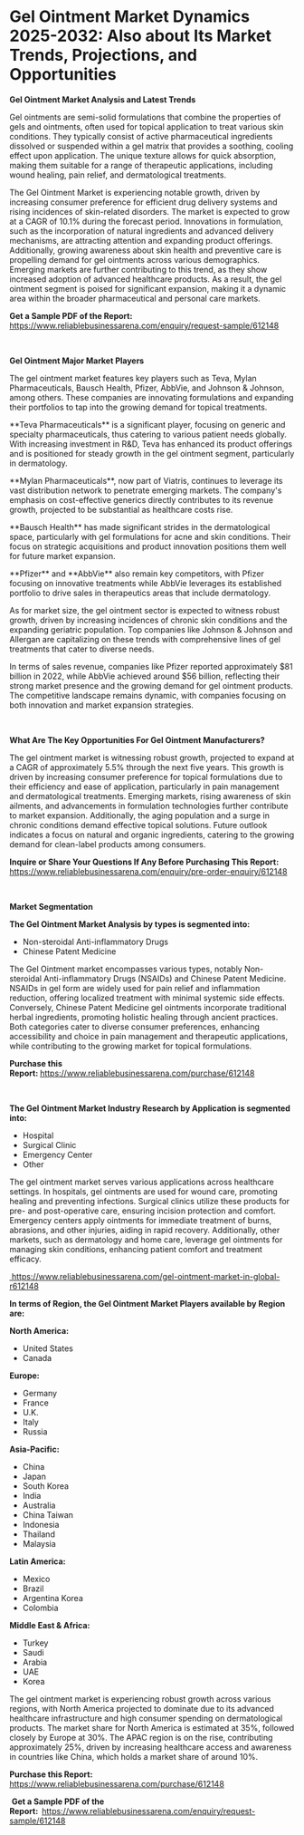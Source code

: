 <p><h1>Gel Ointment Market Dynamics 2025-2032: Also about Its Market Trends, Projections, and Opportunities</h1></p><p><strong>Gel Ointment Market Analysis and Latest Trends</strong></p>
<p><p>Gel ointments are semi-solid formulations that combine the properties of gels and ointments, often used for topical application to treat various skin conditions. They typically consist of active pharmaceutical ingredients dissolved or suspended within a gel matrix that provides a soothing, cooling effect upon application. The unique texture allows for quick absorption, making them suitable for a range of therapeutic applications, including wound healing, pain relief, and dermatological treatments.</p><p>The Gel Ointment Market is experiencing notable growth, driven by increasing consumer preference for efficient drug delivery systems and rising incidences of skin-related disorders. The market is expected to grow at a CAGR of 10.1% during the forecast period. Innovations in formulation, such as the incorporation of natural ingredients and advanced delivery mechanisms, are attracting attention and expanding product offerings. Additionally, growing awareness about skin health and preventive care is propelling demand for gel ointments across various demographics. Emerging markets are further contributing to this trend, as they show increased adoption of advanced healthcare products. As a result, the gel ointment segment is poised for significant expansion, making it a dynamic area within the broader pharmaceutical and personal care markets.</p></p>
<p><strong>Get a Sample PDF of the Report:&nbsp;</strong> <a href="https://www.reliablebusinessarena.com/enquiry/request-sample/612148?utm_campaign=3297&utm_medium=2&utm_source=Github&utm_content=ia&utm_term=19042025&utm_id=gel-ointment">https://www.reliablebusinessarena.com/enquiry/request-sample/612148</a></p>
<p>&nbsp;</p>
<p><strong>Gel Ointment Major Market Players</strong></p>
<p><p>The gel ointment market features key players such as Teva, Mylan Pharmaceuticals, Bausch Health, Pfizer, AbbVie, and Johnson & Johnson, among others. These companies are innovating formulations and expanding their portfolios to tap into the growing demand for topical treatments.</p><p>**Teva Pharmaceuticals** is a significant player, focusing on generic and specialty pharmaceuticals, thus catering to various patient needs globally. With increasing investment in R&D, Teva has enhanced its product offerings and is positioned for steady growth in the gel ointment segment, particularly in dermatology.</p><p>**Mylan Pharmaceuticals**, now part of Viatris, continues to leverage its vast distribution network to penetrate emerging markets. The company's emphasis on cost-effective generics directly contributes to its revenue growth, projected to be substantial as healthcare costs rise.</p><p>**Bausch Health** has made significant strides in the dermatological space, particularly with gel formulations for acne and skin conditions. Their focus on strategic acquisitions and product innovation positions them well for future market expansion.</p><p>**Pfizer** and **AbbVie** also remain key competitors, with Pfizer focusing on innovative treatments while AbbVie leverages its established portfolio to drive sales in therapeutics areas that include dermatology. </p><p>As for market size, the gel ointment sector is expected to witness robust growth, driven by increasing incidences of chronic skin conditions and the expanding geriatric population. Top companies like Johnson & Johnson and Allergan are capitalizing on these trends with comprehensive lines of gel treatments that cater to diverse needs.</p><p>In terms of sales revenue, companies like Pfizer reported approximately $81 billion in 2022, while AbbVie achieved around $56 billion, reflecting their strong market presence and the growing demand for gel ointment products. The competitive landscape remains dynamic, with companies focusing on both innovation and market expansion strategies.</p></p>
<p>&nbsp;</p>
<p><strong>What Are The Key Opportunities For Gel Ointment Manufacturers?</strong></p>
<p><p>The gel ointment market is witnessing robust growth, projected to expand at a CAGR of approximately 5.5% through the next five years. This growth is driven by increasing consumer preference for topical formulations due to their efficiency and ease of application, particularly in pain management and dermatological treatments. Emerging markets, rising awareness of skin ailments, and advancements in formulation technologies further contribute to market expansion. Additionally, the aging population and a surge in chronic conditions demand effective topical solutions. Future outlook indicates a focus on natural and organic ingredients, catering to the growing demand for clean-label products among consumers.</p></p>
<p><strong>Inquire or Share Your Questions If Any Before Purchasing This Report:</strong> <a href="https://www.reliablebusinessarena.com/enquiry/pre-order-enquiry/612148?utm_campaign=3297&utm_medium=2&utm_source=Github&utm_content=ia&utm_term=19042025&utm_id=gel-ointment">https://www.reliablebusinessarena.com/enquiry/pre-order-enquiry/612148</a></p>
<p>&nbsp;</p>
<p><strong>Market Segmentation</strong></p>
<p><strong>The Gel Ointment Market Analysis by types is segmented into:</strong></p>
<p><ul><li>Non-steroidal Anti-inflammatory Drugs</li><li>Chinese Patent Medicine</li></ul></p>
<p><p>The Gel Ointment market encompasses various types, notably Non-steroidal Anti-inflammatory Drugs (NSAIDs) and Chinese Patent Medicine. NSAIDs in gel form are widely used for pain relief and inflammation reduction, offering localized treatment with minimal systemic side effects. Conversely, Chinese Patent Medicine gel ointments incorporate traditional herbal ingredients, promoting holistic healing through ancient practices. Both categories cater to diverse consumer preferences, enhancing accessibility and choice in pain management and therapeutic applications, while contributing to the growing market for topical formulations.</p></p>
<p><strong>Purchase this Report:&nbsp;</strong><a href="https://www.reliablebusinessarena.com/purchase/612148?utm_campaign=3297&utm_medium=2&utm_source=Github&utm_content=ia&utm_term=19042025&utm_id=gel-ointment">https://www.reliablebusinessarena.com/purchase/612148</a></p>
<p>&nbsp;</p>
<p><strong>The Gel Ointment Market Industry Research by Application is segmented into:</strong></p>
<p><ul><li>Hospital</li><li>Surgical Clinic</li><li>Emergency Center</li><li>Other</li></ul></p>
<p><p>The gel ointment market serves various applications across healthcare settings. In hospitals, gel ointments are used for wound care, promoting healing and preventing infections. Surgical clinics utilize these products for pre- and post-operative care, ensuring incision protection and comfort. Emergency centers apply ointments for immediate treatment of burns, abrasions, and other injuries, aiding in rapid recovery. Additionally, other markets, such as dermatology and home care, leverage gel ointments for managing skin conditions, enhancing patient comfort and treatment efficacy.</p></p>
<p><a href="https://www.reliablebusinessarena.com/gel-ointment-market-in-global-r612148?utm_campaign=3297&utm_medium=2&utm_source=Github&utm_content=ia&utm_term=19042025&utm_id=gel-ointment">&nbsp;https://www.reliablebusinessarena.com/gel-ointment-market-in-global-r612148</a></p>
<p><strong>In terms of Region, the Gel Ointment Market Players available by Region are:</strong></p>
<p>
    <p> <strong> North America: </strong>
        <ul>
            <li>United States</li>
            <li>Canada</li>
        </ul>
        </p> 
    <p> <strong> Europe: </strong>
        <ul>
            <li>Germany</li>
            <li>France</li>
            <li>U.K.</li>
            <li>Italy</li>
            <li>Russia</li>
        </ul>
        </p> 
    <p> <strong> Asia-Pacific: </strong>
        <ul>
            <li>China</li>
            <li>Japan</li>
            <li>South Korea</li>
            <li>India</li>
            <li>Australia</li>
            <li>China Taiwan</li>
            <li>Indonesia</li>
            <li>Thailand</li>
            <li>Malaysia</li>
        </ul>
        </p> 
    <p> <strong> Latin America: </strong>
        <ul>
            <li>Mexico</li>
            <li>Brazil</li>
            <li>Argentina Korea</li>
            <li>Colombia</li>
        </ul>
        </p> 
    <p> <strong> Middle East & Africa: </strong>
        <ul>
            <li>Turkey</li>
            <li>Saudi</li>
            <li>Arabia</li>
            <li>UAE</li>
            <li>Korea</li>
        </ul>
    </p>
    </p>
<p><p>The gel ointment market is experiencing robust growth across various regions, with North America projected to dominate due to its advanced healthcare infrastructure and high consumer spending on dermatological products. The market share for North America is estimated at 35%, followed closely by Europe at 30%. The APAC region is on the rise, contributing approximately 25%, driven by increasing healthcare access and awareness in countries like China, which holds a market share of around 10%.</p></p>
<p><strong>Purchase this Report: </strong><a href="https://www.reliablebusinessarena.com/purchase/612148?utm_campaign=3297&utm_medium=2&utm_source=Github&utm_content=ia&utm_term=19042025&utm_id=gel-ointment">https://www.reliablebusinessarena.com/purchase/612148</a></p>
<p>&nbsp;<strong>Get a Sample PDF of the Report:&nbsp;&nbsp;</strong><a href="https://www.reliablebusinessarena.com/enquiry/request-sample/612148?utm_campaign=3297&utm_medium=2&utm_source=Github&utm_content=ia&utm_term=19042025&utm_id=gel-ointment">https://www.reliablebusinessarena.com/enquiry/request-sample/612148</a></p>
<p><strong></strong></p>
<p><p></p><p></p><p></p></p>